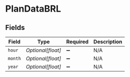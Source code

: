 # PlanDataBRL


## Fields

| Field              | Type               | Required           | Description        |
| ------------------ | ------------------ | ------------------ | ------------------ |
| `hour`             | *Optional[float]*  | :heavy_minus_sign: | N/A                |
| `month`            | *Optional[float]*  | :heavy_minus_sign: | N/A                |
| `year`             | *Optional[float]*  | :heavy_minus_sign: | N/A                |